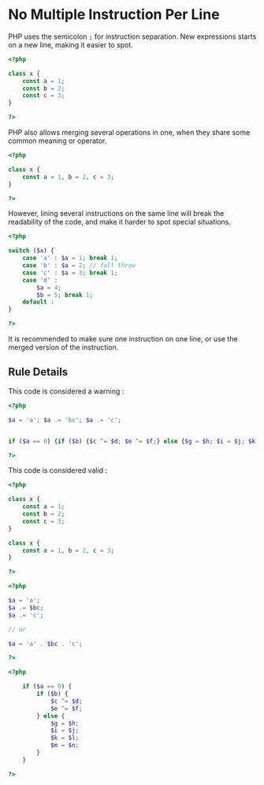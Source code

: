 <!-- Good Practices -->
# No Multiple Instruction Per Line

PHP uses the semicolon `;` for instruction separation. New expressions starts on a new line, making it easier to spot.

```php
<?php

class x {
	const a = 1;
	const b = 2;
	const c = 3;
}

?>
```
PHP also allows merging several operations in one, when they share some common meaning or operator.

```php
<?php

class x {
	const a = 1, b = 2, c = 3;
}

?>
```

However, lining several instructions on the same line will break the readability of the code, and make it harder to spot special situations. 

```php
<?php

switch ($x) {
	case 'a' : $a = 1; break 1;
	case 'b' : $a = 2; // fall throw
	case 'c' : $a = 3; break 1;
	case 'd' : 
		$a = 4; 
		$b = 5; break 1; 
	default : 
}

?>
```

It is recommended to make sure one instruction on one line, or use the merged version of the instruction. 

## Rule Details

This code is considered a warning : 
```php
<?php

$a = 'a'; $a .= 'bc'; $a .= 'c';


if ($a == 0) {if ($b) {$c ^= $d; $e ^= $f;} else {$g = $h; $i = $j; $k = $l; $m = $n;}}

?>
```

This code is considered valid : 

```php
<?php

class x {
	const a = 1;
	const b = 2;
	const c = 3;
}

class x {
	const a = 1, b = 2, c = 3;
}

?>
```

```php
<?php

$a = 'a';
$a .= $bc;
$a .= 'c';

// or

$a = 'a' . $bc . 'c';

?>
```

```php
<?php

    if ($a == 0) {
    	if ($b) {
    		$c ^= $d; 
    		$e ^= $f;
    	} else {
    		$g = $h; 
		    $i = $j; 
		    $k = $l; 
		    $m = $n;
		}
	}

?>
```



